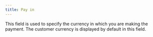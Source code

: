 ```yaml
---
title: Pay in
---
```



This field is used to specify the currency in which you are making the  payment. The customer currency is displayed by default in this field.
